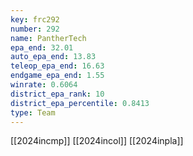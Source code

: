 ```yaml
---
key: frc292
number: 292
name: PantherTech
epa_end: 32.01
auto_epa_end: 13.83
teleop_epa_end: 16.63
endgame_epa_end: 1.55
winrate: 0.6064
district_epa_rank: 10
district_epa_percentile: 0.8413
type: Team
---
```

[[2024incmp]]
[[2024incol]]
[[2024inpla]]
